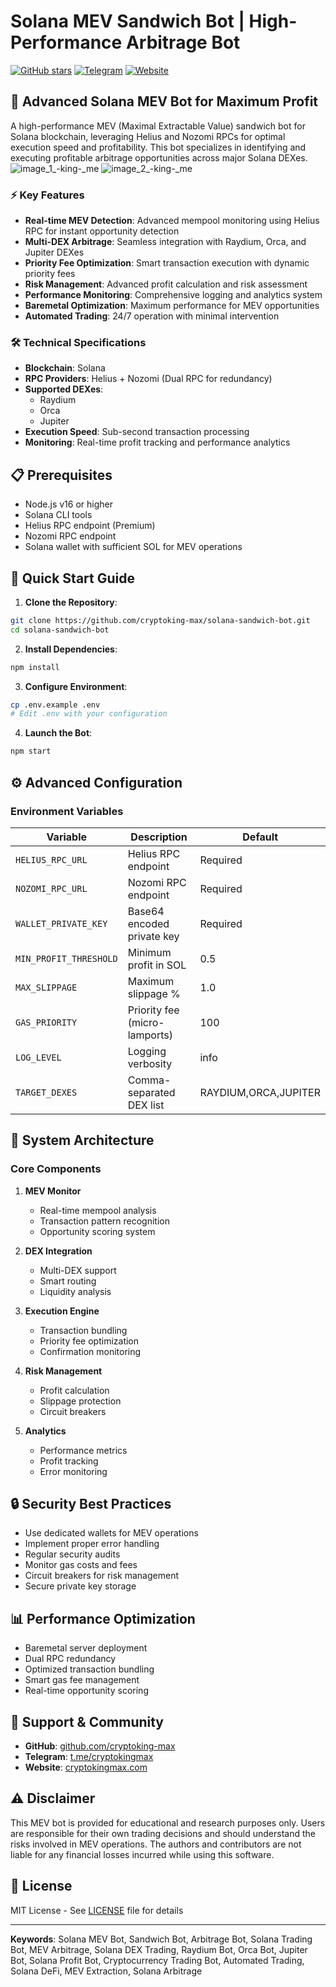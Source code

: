 # Solana MEV Sandwich Bot | High-Performance Arbitrage Bot

[![GitHub stars](https://img.shields.io/github/stars/cryptoking-max/solana-sandwich-bot?style=social)](https://github.com/cryptoking-max)
[![Telegram](https://img.shields.io/badge/Telegram-Contact-blue)](https://t.me/cryptokingmax)
[![Website](https://img.shields.io/badge/Website-cryptokingmax.com-green)](https://cryptokingmax.com)

## 🚀 Advanced Solana MEV Bot for Maximum Profit

A high-performance MEV (Maximal Extractable Value) sandwich bot for Solana blockchain, leveraging Helius and Nozomi RPCs for optimal execution speed and profitability. This bot specializes in identifying and executing profitable arbitrage opportunities across major Solana DEXes.
![image_1_-_king_-_me](https://github.com/user-attachments/assets/1ddae4b3-68a9-4ac7-bcba-c98165310333)
![image_2_-_king_-_me](https://github.com/user-attachments/assets/8d2e7780-0e32-4661-b93d-bc427e2cfceb)

### ⚡ Key Features

- **Real-time MEV Detection**: Advanced mempool monitoring using Helius RPC for instant opportunity detection
- **Multi-DEX Arbitrage**: Seamless integration with Raydium, Orca, and Jupiter DEXes
- **Priority Fee Optimization**: Smart transaction execution with dynamic priority fees
- **Risk Management**: Advanced profit calculation and risk assessment
- **Performance Monitoring**: Comprehensive logging and analytics system
- **Baremetal Optimization**: Maximum performance for MEV opportunities
- **Automated Trading**: 24/7 operation with minimal intervention

### 🛠️ Technical Specifications

- **Blockchain**: Solana
- **RPC Providers**: Helius + Nozomi (Dual RPC for redundancy)
- **Supported DEXes**: 
  - Raydium
  - Orca
  - Jupiter
- **Execution Speed**: Sub-second transaction processing
- **Monitoring**: Real-time profit tracking and performance analytics

## 📋 Prerequisites

- Node.js v16 or higher
- Solana CLI tools
- Helius RPC endpoint (Premium)
- Nozomi RPC endpoint
- Solana wallet with sufficient SOL for MEV operations

## 🚀 Quick Start Guide

1. **Clone the Repository**:
```bash
git clone https://github.com/cryptoking-max/solana-sandwich-bot.git
cd solana-sandwich-bot
```

2. **Install Dependencies**:
```bash
npm install
```

3. **Configure Environment**:
```bash
cp .env.example .env
# Edit .env with your configuration
```

4. **Launch the Bot**:
```bash
npm start
```

## ⚙️ Advanced Configuration

### Environment Variables

| Variable | Description | Default |
|----------|-------------|---------|
| `HELIUS_RPC_URL` | Helius RPC endpoint | Required |
| `NOZOMI_RPC_URL` | Nozomi RPC endpoint | Required |
| `WALLET_PRIVATE_KEY` | Base64 encoded private key | Required |
| `MIN_PROFIT_THRESHOLD` | Minimum profit in SOL | 0.5 |
| `MAX_SLIPPAGE` | Maximum slippage % | 1.0 |
| `GAS_PRIORITY` | Priority fee (micro-lamports) | 100 |
| `LOG_LEVEL` | Logging verbosity | info |
| `TARGET_DEXES` | Comma-separated DEX list | RAYDIUM,ORCA,JUPITER |

## 🔧 System Architecture

### Core Components

1. **MEV Monitor**
   - Real-time mempool analysis
   - Transaction pattern recognition
   - Opportunity scoring system

2. **DEX Integration**
   - Multi-DEX support
   - Smart routing
   - Liquidity analysis

3. **Execution Engine**
   - Transaction bundling
   - Priority fee optimization
   - Confirmation monitoring

4. **Risk Management**
   - Profit calculation
   - Slippage protection
   - Circuit breakers

5. **Analytics**
   - Performance metrics
   - Profit tracking
   - Error monitoring

## 🔒 Security Best Practices

- Use dedicated wallets for MEV operations
- Implement proper error handling
- Regular security audits
- Monitor gas costs and fees
- Circuit breakers for risk management
- Secure private key storage

## 📊 Performance Optimization

- Baremetal server deployment
- Dual RPC redundancy
- Optimized transaction bundling
- Smart gas fee management
- Real-time opportunity scoring

## 🤝 Support & Community

- **GitHub**: [github.com/cryptoking-max](https://github.com/cryptoking-max)
- **Telegram**: [t.me/cryptokingmax](https://t.me/cryptokingmax)
- **Website**: [cryptokingmax.com](https://cryptokingmax.com)

## ⚠️ Disclaimer

This MEV bot is provided for educational and research purposes only. Users are responsible for their own trading decisions and should understand the risks involved in MEV operations. The authors and contributors are not liable for any financial losses incurred while using this software.

## 📝 License

MIT License - See [LICENSE](LICENSE) file for details

---

**Keywords**: Solana MEV Bot, Sandwich Bot, Arbitrage Bot, Solana Trading Bot, MEV Arbitrage, Solana DEX Trading, Raydium Bot, Orca Bot, Jupiter Bot, Solana Profit Bot, Cryptocurrency Trading Bot, Automated Trading, Solana DeFi, MEV Extraction, Solana Arbitrage 
